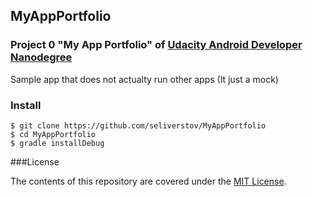 ## MyAppPortfolio
### Project 0 "My App Portfolio" of [Udacity Android Developer Nanodegree](https://www.udacity.com/course/android-developer-nanodegree--nd801)

Sample app that does not actualty run other apps (It just a mock)

### Install
```
$ git clone https://github.com/seliverstov/MyAppPortfolio
$ cd MyAppPortfolio
$ gradle installDebug
```
###License

The contents of this repository are covered under the [MIT License](http://choosealicense.com/licenses/mit/). 
